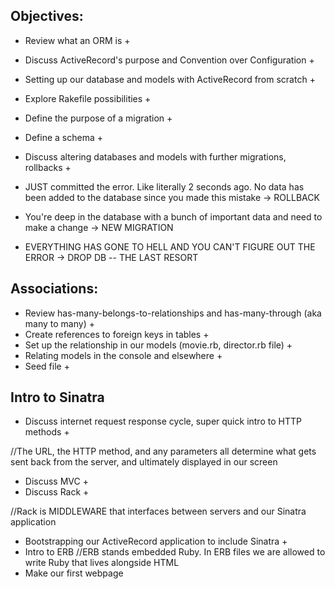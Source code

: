 ## Objectives:

- Review what an ORM is +
- Discuss ActiveRecord's purpose and Convention over Configuration +
- Setting up our database and models with ActiveRecord from scratch +
- Explore Rakefile possibilities +
- Define the purpose of a migration +
- Define a schema +
- Discuss altering databases and models with further migrations, rollbacks +

- JUST committed the error. Like literally 2 seconds ago. No data has been added to the database since you made this mistake -> ROLLBACK
- You're deep in the database with a bunch of important data and need to make a change -> NEW MIGRATION
- EVERYTHING HAS GONE TO HELL AND YOU CAN'T FIGURE OUT THE ERROR -> DROP DB -- THE LAST RESORT


## Associations:

- Review has-many-belongs-to-relationships and has-many-through (aka many to many) +
- Create references to foreign keys in tables +
- Set up the relationship in our models (movie.rb, director.rb file) +
- Relating models in the console and elsewhere +
- Seed file +

## Intro to Sinatra

- Discuss internet request response cycle, super quick intro to HTTP methods +

//The URL, the HTTP method, and any parameters all determine what gets sent back from the server, and ultimately displayed in our screen

- Discuss MVC +
- Discuss Rack +

//Rack is MIDDLEWARE that interfaces between servers and our Sinatra application

- Bootstrapping our ActiveRecord application to include Sinatra +
- Intro to ERB
//ERB stands embedded Ruby. In ERB files we are allowed to write Ruby that lives alongside HTML
- Make our first webpage
